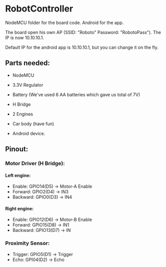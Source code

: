 # RobotController
NodeMCU folder for the board code.
Android for the app.

The board open his own AP (SSID: "Roboto" Password: "RobotoPass"). The IP is now 10.10.10.1.

Default IP for the android app is 10.10.10.1, but you can change it on the fly.

## Parts needed:
* NodeMCU
* 3.3V Regulator
* Battery (We've used 6 AA batteries which gave us total of 7V)
* H Bridge
* 2 Engines
* Car body (have fun)

* Android device.

## Pinout:
### Motor Driver (H Bridge):
#### Left engine:
* Enable: GPIO14(D5) -> Motor-A Enable
* Forward: GPIO2(D4) -> IN3
* Backward: GPIO0(D3) -> IN4
#### Right engine:
* Enable: GPIO12(D6) -> Motor-B Enable
* Forward: GPIO15(D8) -> IN1
* Backward: GPIO13(D7) -> IN
### Proximity Sensor:
* Trigger: GPIO5(D1) -> Trigger
* Echo: GPI04(D2) -> Echo
